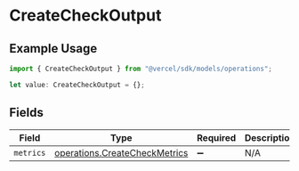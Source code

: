 # CreateCheckOutput

## Example Usage

```typescript
import { CreateCheckOutput } from "@vercel/sdk/models/operations";

let value: CreateCheckOutput = {};
```

## Fields

| Field                                                                          | Type                                                                           | Required                                                                       | Description                                                                    |
| ------------------------------------------------------------------------------ | ------------------------------------------------------------------------------ | ------------------------------------------------------------------------------ | ------------------------------------------------------------------------------ |
| `metrics`                                                                      | [operations.CreateCheckMetrics](../../models/operations/createcheckmetrics.md) | :heavy_minus_sign:                                                             | N/A                                                                            |